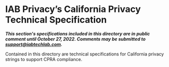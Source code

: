 # IAB Privacy’s California Privacy Technical Specification

<p><strong><em>This section's specifications included in this directory are in public comment until October 27, 2022. Comments may be submitted to </em></strong><a href="mailto:support@iabtechlab.com" target="_blank" rel="noopener"><strong><em>support@iabtechlab.com</em></strong></a><strong><em>.&nbsp;</em></strong></p>
 
Contained in this directory are technical specifications for California privacy strings to support CPRA compliance. 
